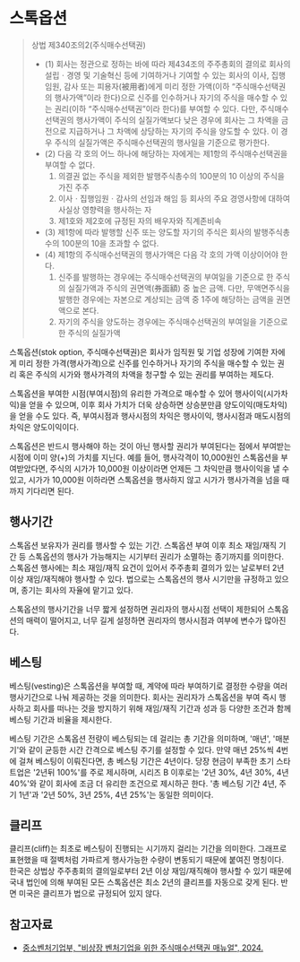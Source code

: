 # 스톡옵션

> 상법 제340조의2(주식매수선택권)
> - (1) 회사는 정관으로 정하는 바에 따라 제434조의 주주총회의 결의로 회사의 설립ㆍ경영 및 기술혁신 등에 기여하거나 기여할 수 있는 회사의 이사, 집행임원, 감사 또는 피용자(被用者)에게 미리 정한 가액(이하 “주식매수선택권의 행사가액”이라 한다)으로 신주를 인수하거나 자기의 주식을 매수할 수 있는 권리(이하 “주식매수선택권”이라 한다)를 부여할 수 있다. 다만, 주식매수선택권의 행사가액이 주식의 실질가액보다 낮은 경우에 회사는 그 차액을 금전으로 지급하거나 그 차액에 상당하는 자기의 주식을 양도할 수 있다. 이 경우 주식의 실질가액은 주식매수선택권의 행사일을 기준으로 평가한다.
> - (2) 다음 각 호의 어느 하나에 해당하는 자에게는 제1항의 주식매수선택권을 부여할 수 없다.
>   1. 의결권 없는 주식을 제외한 발행주식총수의 100분의 10 이상의 주식을 가진 주주
>   2. 이사ㆍ집행임원ㆍ감사의 선임과 해임 등 회사의 주요 경영사항에 대하여 사실상 영향력을 행사하는 자
>   3. 제1호와 제2호에 규정된 자의 배우자와 직계존비속
> - (3) 제1항에 따라 발행할 신주 또는 양도할 자기의 주식은 회사의 발행주식총수의 100분의 10을 초과할 수 없다.
> - (4) 제1항의 주식매수선택권의 행사가액은 다음 각 호의 가액 이상이어야 한다.
>   1. 신주를 발행하는 경우에는 주식매수선택권의 부여일을 기준으로 한 주식의 실질가액과 주식의 권면액(券面額) 중 높은 금액. 다만, 무액면주식을 발행한 경우에는 자본으로 계상되는 금액 중 1주에 해당하는 금액을 권면액으로 본다.
>   2. 자기의 주식을 양도하는 경우에는 주식매수선택권의 부여일을 기준으로 한 주식의 실질가액

스톡옵션(stok option, 주식매수선택권)은 회사가 임직원 및 기업 성장에 기여한 자에게 미리 정한 가격(행사가격)으로 신주를 인수하거나 자기의 주식을 매수할 수 있는 권리 혹은 주식의 시가와 행사가격의 차액을 청구할 수 있는 권리를 부여하는 제도다.

스톡옵션을 부여한 시점(부여시점)의 유리한 가격으로 매수할 수 있어 행사이익(시가차익)을 얻을 수 있으며, 이후 회사 가치가 더욱 상승하면 상승분만큼 양도이익(매도차익)을 얻을 수도 있다. 즉, 부여시점과 행사시점의 차익은 행사이익, 행사시점과 매도시점의 차익은 양도이익이다.

스톡옵션은 반드시 행사해야 하는 것이 아닌 행사할 권리가 부여된다는 점에서 부여받는 시점에 이미 양(+)의 가치를 지닌다. 예를 들어, 행사각격이 10,000원인 스톡옵션을 부여받았다면, 주식의 시가가 10,000원 이상이라면 언제든 그 차익만큼 행사이익을 낼 수 있고, 시가가 10,000원 이하라면 스톡옵션을 행사하지 않고 시가가 행사가격을 넘을 때까지 기다리면 된다.

## 행사기간

스톡옵션 보유자가 권리를 행사할 수 있는 기간. 스톡옵션 부여 이후 최소 재임/재직 기간 등 스톡옵션의 행사가 가능해지는 시기부터 권리가 소멸하는 종기까지를 의미한다. 스톡옵션 행사에는 최소 재임/재직 요건이 있어서 주주총회 결의가 있는 날로부터 2년 이상 재임/재직해야 행사할 수 있다. 법으로는 스톡옵션의 행사 시기만을 규정하고 있으며, 종기는 회사의 자율에 맡기고 있다.

스톡옵션의 행사기간을 너무 짧게 설정하면 권리자의 행사시점 선택이 제한되어 스톡옵션의 매력이 떨어지고, 너무 길게 설정하면 권리자의 행사시점과 여부에 변수가 많아진다.

## 베스팅

베스팅(vesting)은 스톡옵션을 부여할 때, 계약에 따라 부여하기로 결정한 수량을 여러 행사기간으로 나눠 제공하는 것을 의미한다. 회사는 권리자가 스톡옵션을 부여 즉시 행사하고 회사를 떠나는 것을 방지하기 위해 재임/재직 기간과 성과 등 다양한 조건과 함께  베스팅 기간과 비율을 제시한다.

베스팅 기간은 스톡옵션 전량이 베스팅되는 데 걸리는 총 기간을 의미하며, '매년', '매분기'와 같이 균등한 시간 간격으로 베스팅 주기를 설정할 수 있다. 만약 매년 25%씩 4번에 걸쳐 베스팅이 이뤄진다면, 총 베스팅 기간은 4년이다. 당장 현금이 부족한 초기 스타트업은 '2년뒤 100%'를 주로 제시하며, 시리즈 B 이후로는 '2년 30%, 4년 30%, 4년 40%'와 같이 회사에 조금 더 유리한 조건으로 제시하곤 한다. '총 베스팅 기간 4년, 주기 1년'과 '2년 50%, 3년 25%, 4년 25%'는 동일한 의미이다.

## 클리프

클리프(cliff)는 최초로 베스팅이 진행되는 시기까지 걸리는 기간을 의미한다. 그래프로 표현했을 때 절벽처럼 가파르게 행사가능한 수량이 변동되기 때문에 붙여진 명칭이다. 한국은 상법상 주주총회의 결의일로부터 2년 이상 재임/재직해야 행사할 수 있기 때문에 국내 법인에 의해 부여된 모든 스톡옵션은 최소 2년의 클리프를 자동으로 갖게 된다. 반면 미국은 클리프가 법으로 규정되어 있지 않다.

## 참고자료

- [중소벤처기업부, "비상장 벤처기업을 위한 주식매수선택권 매뉴얼", 2024.](https://www.mss.go.kr/site/smba/ex/bbs/View.do?cbIdx=81&bcIdx=1052325)
